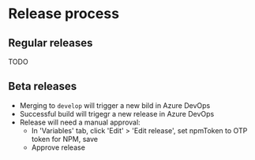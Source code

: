 # Release process

## Regular releases

TODO

## Beta releases

-   Merging to `develop` will trigger a new bild in Azure DevOps
-   Successful build will trigegr a new release in Azure DevOps
-   Release will need a manual approval:
    -   In 'Variables' tab, click 'Edit' > 'Edit release', set npmToken to OTP token for NPM, save
    -   Approve release
